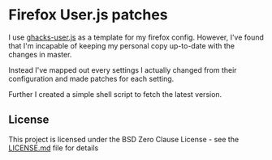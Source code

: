 # Firefox User.js patches

I use [ghacks-user.js](https://github.com/ghacksuserjs/ghacks-user.js) as a template for my firefox config. However, I've found that I'm incapable of keeping my personal copy up-to-date with the changes in master.

Instead I've mapped out every settings I actually changed from their configuration and made patches for each setting.

Further I created a simple shell script to fetch the latest version.

## License

This project is licensed under the BSD Zero Clause License - see the [LICENSE.md](LICENSE.md) file for details